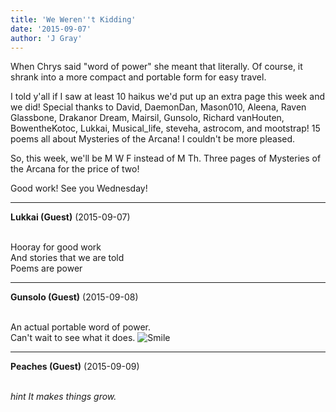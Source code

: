 ```yaml
---
title: 'We Weren''t Kidding'
date: '2015-09-07'
author: 'J Gray'
---
```


<p>When Chrys said "word of power" she meant that literally. Of course, it shrank into a more compact and portable form for easy travel.</p><p>I told y'all if I saw at least 10 haikus we'd put up an extra page this week and we did! Special thanks to David, DaemonDan, Mason010, Aleena, Raven Glassbone, Drakanor Dream, Mairsil, Gunsolo, Richard vanHouten, BowentheKotoc, Lukkai, Musical_life, steveha, astrocom, and mootstrap! 15 poems all about Mysteries of the Arcana! I couldn't be more pleased.</p><p>So, this week, we'll be M W F instead of M Th. Three pages of Mysteries of the Arcana for the price of two!</p><p>Good work! See you Wednesday!</p>

---
**Lukkai (Guest)** (2015-09-07)

<br> Hooray for good work<br>And stories that we are told<br>Poems are power<br>

---
**Gunsolo (Guest)** (2015-09-08)

<br> An actual portable word of power.<br>Can't wait to see what it does. <img src="/smilies/smile.gif" alt="Smile" border="0"><br>

---
**Peaches (Guest)** (2015-09-09)

<br> <i>*hint* It makes things grow.</i>

